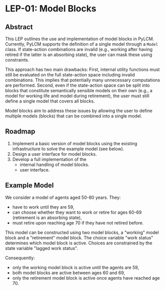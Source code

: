# LEP-01: Model Blocks

## Abstract

This LEP outlines the use and implementation of model blocks in PyLCM. Currently, PyLCM
supports the definition of a single model through a `Model` class. If state-action
combinations are invalid (e.g., working after having retired if the latter is an
absorbing state), the user can mask these using constraints.

This approach has two main drawbacks: First, internal utility functions must still be
evaluated on the full state-action space including invalid combinations. This implies
that potentially many unnecessary computations are performed. Second, even if the
state-action space can be split into blocks that constitute semantically sensible models
on their own (e.g., a model for working life and model during retirement), the user must
still define a single model that covers all blocks.

Model blocks aim to address these issues by allowing the user to define multiple models
(blocks) that can be combined into a single model.

## Roadmap

1. Implement a basic version of model blocks using the existing infrastructure to
   solve the example model (see below).
2. Design a user interface for model blocks.
3. Develop a full implementation of the
   - internal handling of model blocks.
   - user interface.

## Example Model

We consider a model of agents aged 50-80 years. They:

- have to work until they are 59,
- can choose whether they want to work or retire for ages 60-69 (retirement is an
  absorbing state),
- must retire upon reaching age 70 if they have not retired before.

This model can be constructed using two model blocks, a "working" model block and a
"retirement" model block. The choice variable "work status" determines which model
block is active. Choices are constrained by the state variable "lagged work status".

Consequently:

- only the working model block is active until the agents are 59,
- both model blocks are active between ages 60 and 69,
- only the retirement model block is active once agents have reached age 70.

